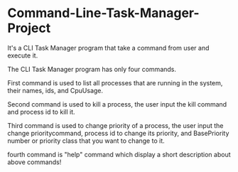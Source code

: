 # Command-Line-Task-Manager-Project
It's a CLI Task Manager program  that take a command from user and execute it.

The CLI Task Manager program has only four commands.

First command is used to list all processes that are running in the system, their names, ids, and CpuUsage.

Second command is used to kill a process, the user input the kill command and process id to kill it.

Third command is used to change priority of a process, the user input the change prioritycommand, process id to change its priority, and BasePriority number or priority class that you want to change to it.

fourth command is "help" command which display a short description about above commands!
